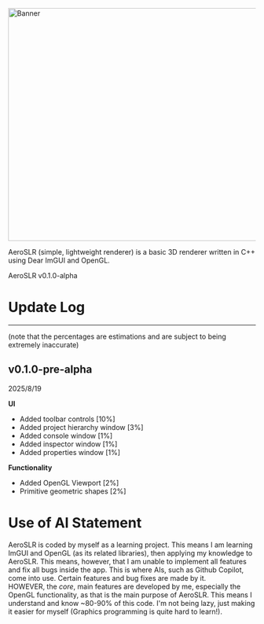 
<img width="1032" height="474" alt="Banner" src="https://github.com/user-attachments/assets/261da1a6-7eb3-4e98-8578-c64806a4581b" />

AeroSLR (simple, lightweight renderer) is a basic 3D renderer written in C++ using Dear ImGUI and OpenGL.

AeroSLR v0.1.0-alpha

# Update Log
<hr>

(note that the percentages are estimations and are subject to being extremely inaccurate)

## v0.1.0-pre-alpha

2025/8/19

**UI**

- Added toolbar controls [10%]
- Added project hierarchy window [3%]
- Added console window [1%]
- Added inspector window [1%]
- Added properties window [1%]

**Functionality**
- Added OpenGL Viewport [2%]
- Primitive geometric shapes [2%]

# Use of AI Statement

AeroSLR is coded by myself as a learning project. This means I am learning ImGUI and OpenGL (as its related libraries), then applying my knowledge to AeroSLR. This means, however, that I am unable to implement all features and fix all bugs inside the app. This is where AIs, such as Github Copilot, come into use. Certain features and bug fixes are made by it. <br>
HOWEVER, the *core*, main features are developed by me, especially the OpenGL functionality, as that is the main purpose of AeroSLR. This means I understand and know ~80-90% of this code. I'm not being lazy, just making it easier for myself (Graphics programming is quite hard to learn!).
